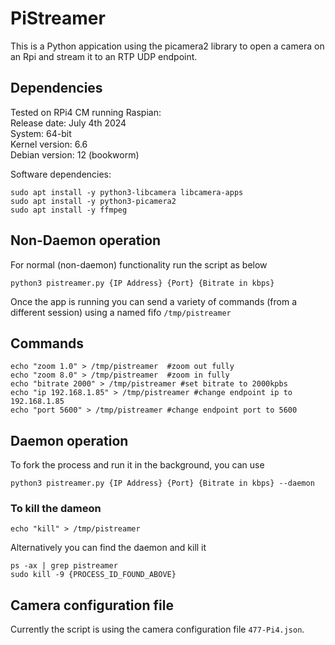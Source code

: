# PiStreamer

This is a Python appication using the picamera2 library to open a camera on an Rpi and stream it to an RTP UDP endpoint.  

## Dependencies  
Tested on RPi4 CM running Raspian:  
Release date: July 4th 2024  
System: 64-bit  
Kernel version: 6.6  
Debian version: 12 (bookworm)  

Software dependencies:  
```
sudo apt install -y python3-libcamera libcamera-apps
sudo apt install -y python3-picamera2
sudo apt install -y ffmpeg
```

## Non-Daemon operation

For normal (non-daemon) functionality run the script as below

```
python3 pistreamer.py {IP Address} {Port} {Bitrate in kbps}
```
Once the app is running you can send a variety of commands (from a different session) using a named fifo `/tmp/pistreamer`  

## Commands
```
echo "zoom 1.0" > /tmp/pistreamer  #zoom out fully
echo "zoom 8.0" > /tmp/pistreamer  #zoom in fully
echo "bitrate 2000" > /tmp/pistreamer #set bitrate to 2000kpbs
echo "ip 192.168.1.85" > /tmp/pistreamer #change endpoint ip to 192.168.1.85
echo "port 5600" > /tmp/pistreamer #change endpoint port to 5600

```

## Daemon operation

To fork the process and run it in the background, you can use
```
python3 pistreamer.py {IP Address} {Port} {Bitrate in kbps} --daemon
```
### To kill the dameon
```
echo "kill" > /tmp/pistreamer
```
Alternatively you can find the daemon and kill it
```
ps -ax | grep pistreamer
sudo kill -9 {PROCESS_ID_FOUND_ABOVE}  
```

## Camera configuration file

Currently the script is using the camera configuration file `477-Pi4.json`. 
